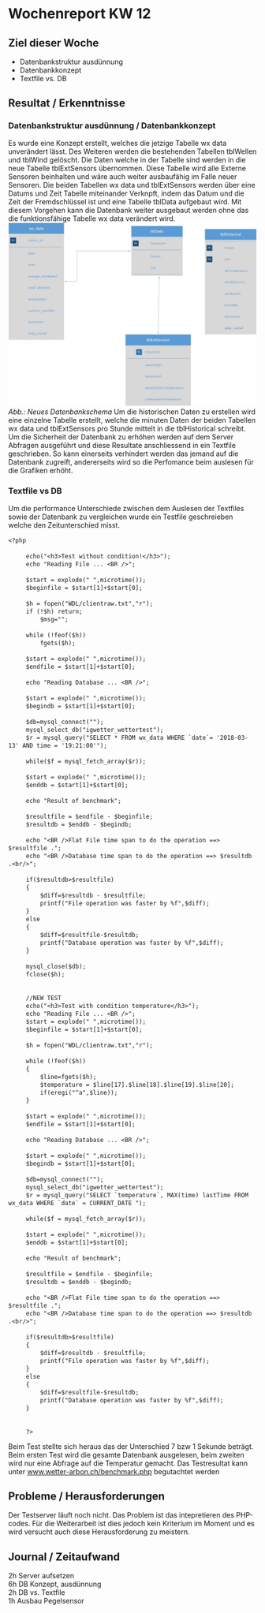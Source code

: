 # Wochenreport KW 12

## Ziel dieser Woche
* Datenbankstruktur ausdünnung
* Datenbankkonzept
* Textfile vs. DB
## Resultat / Erkenntnisse
### Datenbankstruktur ausdünnung / Datenbankkonzept
Es wurde eine Konzept erstellt, welches die jetzige Tabelle wx data unverändert lässt. Des Weiteren werden die bestehenden Tabellen tblWellen und tblWind gelöscht. Die Daten welche in der Tabelle sind werden in die neue Tabelle tblExtSensors übernommen. Diese Tabelle wird alle Externe Sensoren beinhalten und wäre auch weiter ausbaufähig im Falle neuer Sensoren. Die beiden Tabellen wx data und tblExtSensors werden über eine Datums und Zeit Tabelle miteinander Verknpft, indem das Datum und die Zeit der Fremdschlüssel ist und eine Tabelle tblData aufgebaut wird. Mit diesem Vorgehen kann die Datenbank weiter ausgebaut werden ohne das die funktionsfähige Tabelle wx data verändert wird.
![Screenshot](/img/DatenbankNeu.jpg)
*Abb.: Neues Datenbankschema*
Um die historischen Daten zu erstellen wird eine einzelne Tabelle erstellt, welche die minuten Daten der beiden Tabellen wx data und tblExtSensors pro Stunde mittelt in die tblHistorical schreibt.  
Um die Sicherheit der Datenbank zu erhöhen werden auf dem Server Abfragen ausgeführt und diese Resultate anschliessend in ein Textfile geschrieben. So kann einerseits verhindert werden das jemand auf die Datenbank zugreift, andererseits wird so die Perfomance beim auslesen für die Grafiken erhöht.

### Textfile vs DB
Um die performance Unterschiede zwischen dem Auslesen der Textfiles sowie der Datenbank zu vergleichen wurde ein Testfile geschreieben welche den Zeitunterschied misst.
```
<?php

     echo("<h3>Test without condition!</h3>");
     echo "Reading File ... <BR />";

     $start = explode(" ",microtime());
     $beginfile = $start[1]+$start[0];

     $h = fopen("WDL/clientraw.txt","r");
     if (!$h) return;
         $msg="";

     while (!feof($h))
         fgets($h);

     $start = explode(" ",microtime());
     $endfile = $start[1]+$start[0];

     echo "Reading Database ... <BR />";

     $start = explode(" ",microtime());
     $begindb = $start[1]+$start[0];

     $db=mysql_connect("");
     mysql_select_db("igwetter_wettertest");
     $r = mysql_query("SELECT * FROM wx_data WHERE `date`= '2018-03-13' AND time = '19:21:00'");

     while($f = mysql_fetch_array($r));

     $start = explode(" ",microtime());
     $enddb = $start[1]+$start[0];

     echo "Result of benchmark";

     $resultfile = $endfile - $beginfile;
     $resultdb = $enddb - $begindb;

     echo "<BR />Flat File time span to do the operation ==> $resultfile .";
     echo "<BR />Database time span to do the operation ==> $resultdb .<br/>";

     if($resultdb>$resultfile)
     {
         $diff=$resultdb - $resultfile;
         printf("File operation was faster by %f",$diff);
     }
     else
     {
         $diff=$resultfile-$resultdb;
         printf("Database operation was faster by %f",$diff);
     }

     mysql_close($db);
     fclose($h);


     //NEW TEST
     echo("<h3>Test with condition temperature</h3>");
     echo "Reading File ... <BR />";
     $start = explode(" ",microtime());
     $beginfile = $start[1]+$start[0];

     $h = fopen("WDL/clientraw.txt","r");

     while (!feof($h))
     {
         $line=fgets($h);
         $temperature = $line[17].$line[18].$line[19].$line[20];
         if(eregi("^a",$line));
     }

     $start = explode(" ",microtime());
     $endfile = $start[1]+$start[0];

     echo "Reading Database ... <BR />";

     $start = explode(" ",microtime());
     $begindb = $start[1]+$start[0];

     $db=mysql_connect("");
     mysql_select_db("igwetter_wettertest");
     $r = mysql_query("SELECT `temperature`, MAX(time) lastTime FROM wx_data WHERE `date` = CURRENT_DATE ");

     while($f = mysql_fetch_array($r));

     $start = explode(" ",microtime());
     $enddb = $start[1]+$start[0];

     echo "Result of benchmark";

     $resultfile = $endfile - $beginfile;
     $resultdb = $enddb - $begindb;

     echo "<BR />Flat File time span to do the operation ==> $resultfile .";
     echo "<BR />Database time span to do the operation ==> $resultdb .<br/>";

     if($resultdb>$resultfile)
     {
         $diff=$resultdb - $resultfile;
         printf("File operation was faster by %f",$diff);
     }
     else
     {
         $diff=$resultfile-$resultdb;
         printf("Database operation was faster by %f",$diff);
     }


     ?>
```
Beim Test stellte sich heraus das der Unterschied 7 bzw 1 Sekunde beträgt. Beim ersten Test wird die gesamte Datenbank ausgelesen, beim zweiten wird nur eine Abfrage auf die Temperatur gemacht. Das Testresultat kann unter www.wetter-arbon.ch/benchmark.php begutachtet werden

## Probleme / Herausforderungen
Der Testserver läuft noch nicht. Das Problem ist das intepretieren des PHP-codes. Für die Weiterarbeit ist dies jedoch kein Kriterium im Moment und es wird versucht auch diese Herausforderung zu meistern.

## Journal / Zeitaufwand
2h Server aufsetzen  
6h DB Konzept, ausdünnung  
2h DB vs. Textfile  
1h Ausbau Pegelsensor  
